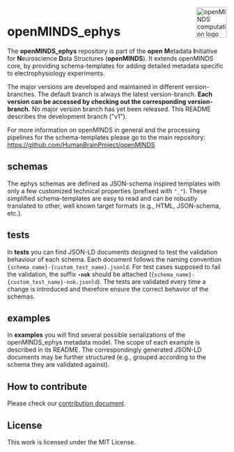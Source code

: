 <a href="https://github.com/HumanBrainProject/openMINDS_ephys/blob/694b1773f35151085cfb029f7e2178f776e86463/img/light_openMINDS-ephys-logo.png">
    <img src="https://github.com/HumanBrainProject/openMINDS_ephys/blob/694b1773f35151085cfb029f7e2178f776e86463/img/light_openMINDS-ephys-logo.png" alt="openMINDS computation logo" title="openMINDS computation" align="right" height="70" />
</a>

# openMINDS_ephys

The **openMINDS_ephys** repository is part of the **open** **M**etadata **I**nitiative for **N**euroscience **D**ata Structures (**openMINDS**). It extends openMINDS core, by providing schema-templates for adding detailed metadata specific to electrophysiology experiments.

The major versions are developed and maintained in different version-branches. The default branch is always the latest version-branch.
**Each version can be accessed by checking out the corresponding version-branch.** No major version branch has yet been released. This README describes the development branch ("v1").

For more information on openMINDS in general and the processing pipelines for the schema-templates please go to the main repository: https://github.com/HumanBrainProject/openMINDS

## schemas
The ephys schemas are defined as JSON-schema inspired templates with only a few customized technical properties (prefixed with `"_"`). These simplified schema-templates are easy to read and can be robustly translated to other, well known target formats (e.g., HTML, JSON-schema, etc.).

## tests
In **tests** you can find JSON-LD documents designed to test the validation behaviour of each schema.
Each document follows the naming convention `{schema_name}-{custom_test_name}.jsonld`. For test cases supposed to fail the validation, the suffix **`-nok`** should be attached (`{schema_name}-{custom_test_name}-nok.jsonld`). The tests are validated every time a change is introduced and therefore ensure the correct behavior of the schemas.

## examples
In **examples** you will find several possible serializations of the openMINDS_ephys metadata model. The scope of each example is described in its README. The correspondingly generated JSON-LD documents may be further structured (e.g., grouped according to the schema they are validated against).

## How to contribute
Please check our [contribution document](./CONTRIBUTING.md).

## License
This work is licensed under the MIT License.
